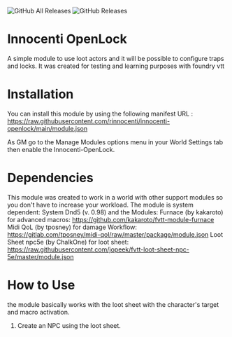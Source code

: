 ![GitHub All Releases](https://img.shields.io/github/downloads/rinnocenti/innocenti-openlock/total)
![GitHub Releases](https://img.shields.io/github/downloads/rinnocenti/innocenti-openlock/0.2.1/total)
# Innocenti OpenLock
A simple module to use loot actors and it will be possible to configure traps and locks.
It was created for testing and learning purposes with foundry vtt
# Installation
You can install this module by using the following manifest URL : https://raw.githubusercontent.com/rinnocenti/innocenti-openlock/main/module.json

As GM go to the Manage Modules options menu in your World Settings tab then enable the Innocenti-OpenLock.

# Dependencies
This module was created to work in a world with other support modules so you don't have to increase your workload.
The module is system dependent:
  System Dnd5 (v. 0.98)
and the Modules:
Furnace (by kakaroto) for advanced macros: https://github.com/kakaroto/fvtt-module-furnace
Midi QoL (by tposney) for damage Workflow: https://gitlab.com/tposney/midi-qol/raw/master/package/module.json
Loot Sheet npc5e (by ChalkOne) for loot sheet: https://raw.githubusercontent.com/jopeek/fvtt-loot-sheet-npc-5e/master/module.json

# How to Use
the module basically works with the loot sheet with the character's target and macro activation.

1) Create an NPC using the loot sheet.
